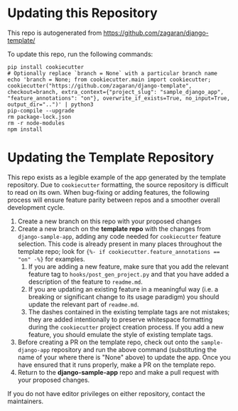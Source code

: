 # Updating this Repository
This repo is autogenerated from https://github.com/zagaran/django-template/

To update this repo, run the following commands:

```
pip install cookiecutter
# Optionally replace `branch = None` with a particular branch name
echo 'branch = None; from cookiecutter.main import cookiecutter; cookiecutter("https://github.com/zagaran/django-template", checkout=branch, extra_context={"project_slug": "sample_django_app", "feature_annotations": "on"}, overwrite_if_exists=True, no_input=True, output_dir="..")' | python3
pip-compile --upgrade
rm package-lock.json
rm -r node-modules
npm install 
```

# Updating the Template Repository
This repo exists as a legible example of the app generated by the template repository. Due to `cookiecutter` formatting,
the source repository is difficult to read on its own. When bug-fixing or adding features, the following process will ensure
feature parity between repos and a smoother overall development cycle.

1. Create a new branch on this repo with your proposed changes
2. Create a new branch on the **template repo** with the changes from `django-sample-app`, adding any code needed for 
`cookiecutter` feature selection. This code is already present in many places throughout the template repo; 
look for `{%- if cookiecutter.feature_annotations == "on" -%}` for examples.
   1. If you are adding a new feature, make sure that you add the relevant feature tag to `hooks/post_gen_project.py` and
   that you have added a description of the feature to `readme.md`. 
   2. If you are updating an existing feature in a meaningful way (i.e. a breaking or significant change to its 
   usage paradigm) you should update the relevant part of `readme.md`.
   3. The dashes contained in the existing template tags are not mistakes; they are added intentionally to preserve 
   whitespace formatting during the `cookiecutter` project creation process. If you add a new feature, you should emulate
   the style of existing template tags.
3. Before creating a PR on the template repo, check out onto the `sample-django-app` repository and 
run the above command (substituting the name of your where there is "None" above) to update the app. 
Once you have ensured that it runs properly, make a PR on the template repo.
4. Return to the **django-sample-app** repo and make a pull request with your proposed changes.

If you do not have editor privileges on either repository, contact the maintainers.